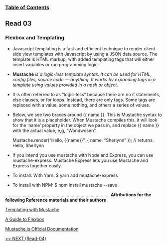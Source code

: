 
### [Table of Contents](https://wondwosentsige.github.io/code-301-reading-notes/Home)

## Read 03

### Flexbox and Templating

- Javascript templating is a fast and efficient technique to render client-side view templates with Javascript by using a JSON data source. The template is HTML markup, with added templating tags that will either insert variables or run programming logic.

- __Mustache__ *is a logic-less template syntax. It can be used for HTML, config files, source code — anything. It works by expanding tags in a template using values provided in a hash or object.*

- It is often referred to as “logic-less” because there are no if statements, else clauses, or for loops. Instead, there are only tags. Some tags are replaced with a value, some nothing, and others a series of values.

- Below, we see two braces around {{ name }}. This is Mustache syntax to show that it is a placeholder. When Mustache compiles this, it will look for the ‘name’ property in the object we pass in, and replace {{ name }} with the actual value, e,g, “Wondwosen”.

    Mustache.render(“Hello, {{name}}”, { name: “Sherlynn” });
    // returns: Hello, Sherlynn

- If you intend you use mustache with Node and Express, you can use mustache-express. Mustache Express lets you use Mustache and Express together easily.

- To install: With Yarn: $ yarn add mustache-express

- To install with NPM: $ npm install mustache --save



...................................................................................
__Attributions for the following Reference materials and their authors__


[Templating with Mustache](https://medium.com/@1sherlynn/javascript-templating-language-and-engine-mustache-js-with-node-and-express-f4c2530e73b2)

[A Guide to Flexbox](https://css-tricks.com/snippets/css/a-guide-to-flexbox/)

[ Mustache.js Official Documentation](https://github.com/janl/mustache.js)

























[>> NEXT (Read-04)](https://wondwosentsige.github.io/code-301-reading-notes/class-04)


